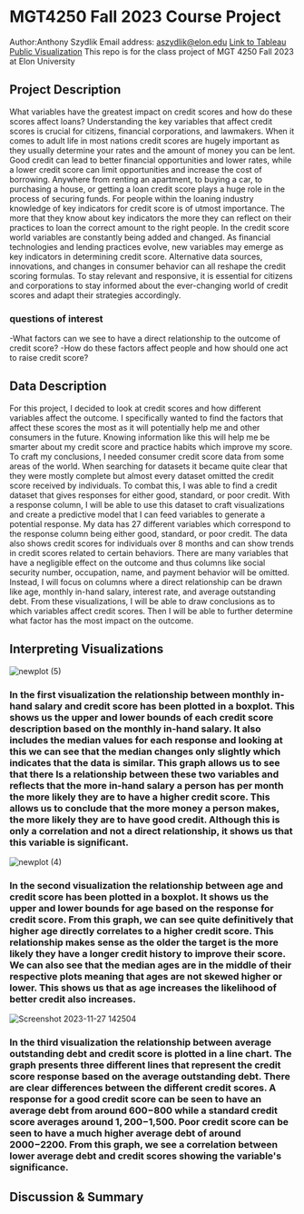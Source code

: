 # MGT4250 Fall 2023 Course Project
Author:Anthony Szydlik Email address: aszydlik@elon.edu
[Link to Tableau Public Visualization](https://public.tableau.com/app/profile/anthony.szydlik/viz/tableaupublicfinalvisualization/Sheet1#1)
This repo is for the class project of MGT 4250 Fall 2023 at Elon University
## Project Description
What variables have the greatest impact on credit scores and how do these scores affect loans? Understanding the key variables that affect credit scores is crucial for citizens, financial corporations, and lawmakers. When it comes to adult life in most nations credit scores are hugely important as they usually determine your rates and the amount of money you can be lent. Good credit can lead to better financial opportunities and lower rates, while a lower credit score can limit opportunities and increase the cost of borrowing. Anywhere from renting an apartment, to buying a car, to purchasing a house, or getting a loan credit score plays a huge role in the process of securing funds. For people within the loaning industry knowledge of key indicators for credit score is of utmost importance. The more that they know about key indicators the more they can reflect on their practices to loan the correct amount to the right people. In the credit score world variables are constantly being added and changed. As financial technologies and lending practices evolve, new variables may emerge as key indicators in determining credit score. Alternative data sources, innovations, and changes in consumer behavior can all reshape the credit scoring formulas. To stay relevant and responsive, it is essential for citizens and corporations to stay informed about the ever-changing world of credit scores and adapt their strategies accordingly. 
### questions of interest
-What factors can we see to have a direct relationship to the outcome of credit score?
-How do these factors affect people and how should one act to raise credit score?
## Data Description
For this project, I decided to look at credit scores and how different variables affect the outcome. I specifically wanted to find the factors that affect these scores the most as it will potentially help me and other consumers in the future. Knowing information like this will help me be smarter about my credit score and practice habits which improve my score. To craft my conclusions, I needed consumer credit score data from some areas of the world. When searching for datasets it became quite clear that they were mostly complete but almost every dataset omitted the credit score received by individuals. To combat this, I was able to find a credit dataset that gives responses for either good, standard, or poor credit. With a response column, I will be able to use this dataset to craft visualizations and create a predictive model that I can feed variables to generate a potential response. My data has 27 different variables which correspond to the response column being either good, standard, or poor credit. The data also shows credit scores for individuals over 8 months and can show trends in credit scores related to certain behaviors. There are many variables that have a negligible effect on the outcome and thus columns like social security number, occupation, name, and payment behavior will be omitted. Instead, I will focus on columns where a direct relationship can be drawn like age, monthly in-hand salary, interest rate, and average outstanding debt. From these visualizations, I will be able to draw conclusions as to which variables affect credit scores. Then I will be able to further determine what factor has the most impact on the outcome.  
## Interpreting Visualizations
![newplot (5)](https://github.com/elin202/-mgt4250test/assets/152214492/e19e1ddc-deee-43fa-bdca-bd2f94d90564)
### In the first visualization the relationship between monthly in-hand salary and credit score has been plotted in a boxplot. This shows us the upper and lower bounds of each credit score description based on the monthly in-hand salary. It also includes the median values for each response and looking at this we can see that the median changes only slightly which indicates that the data is similar. This graph allows us to see that there Is a relationship between these two variables and reflects that the more in-hand salary a person has per month the more likely they are to have a higher credit score. This allows us to conclude that the more money a person makes, the more likely they are to have good credit. Although this is only a correlation and not a direct relationship, it shows us that this variable is significant. 
![newplot (4)](https://github.com/elin202/-mgt4250test/assets/152214492/abdf7e27-18bc-4ea1-abf7-3be92c9a4c7a)
### In the second visualization the relationship between age and credit score has been plotted in a boxplot. It shows us the upper and lower bounds for age based on the response for credit score. From this graph, we can see quite definitively that higher age directly correlates to a higher credit score. This relationship makes sense as the older the target is the more likely they have a longer credit history to improve their score. We can also see that the median ages are in the middle of their respective plots meaning that ages are not skewed higher or lower. This shows us that as age increases the likelihood of better credit also increases.
![Screenshot 2023-11-27 142504](https://github.com/elin202/-mgt4250test/assets/152214492/3a3ff340-6b96-4e7a-8276-3c31750ee102)
### In the third visualization the relationship between average outstanding debt and credit score is plotted in a line chart. The graph presents three different lines that represent the credit score response based on the average outstanding debt. There are clear differences between the different credit scores. A response for a good credit score can be seen to have an average debt from around $600-$800 while a standard credit score averages around $1,200-$1,500. Poor credit score can be seen to have a much higher average debt of around $2000-$2200. From this graph, we see a correlation between lower average debt and credit scores showing the variable's significance. 


## Discussion & Summary





















